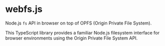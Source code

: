 # webfs.js

Node.js `fs` API in browser on top of OPFS (Origin Private File System).

This TypeScript library provides a familiar Node.js filesystem interface for browser environments using the Origin Private File System API.
